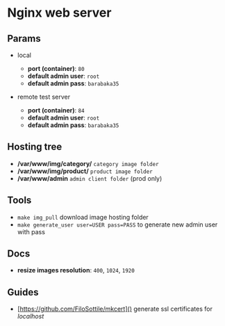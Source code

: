 # Nginx web server

## Params

 * local

    * **port (container)**: `80`
    * **default admin user**: `root`
    * **default admin pass**: `barabaka35`

 * remote test server

    * **port (container)**: `84`
    * **default admin user**: `root`
    * **default admin pass**: `barabaka35`

## Hosting tree

 * **/var/www/img/category/** `category image folder`
 * **/var/www/img/product/** `product image folder`
 * **/var/www/admin** `admin client folder` (prod only)

## Tools

 * `make img_pull` download image hosting folder
 * `make generate_user user=USER pass=PASS` to generate new admin user with pass

## Docs

 * **resize images resolution**: `400`, `1024`, `1920`

## Guides

 * [https://github.com/FiloSottile/mkcert]() generate ssl certificates for *localhost*
